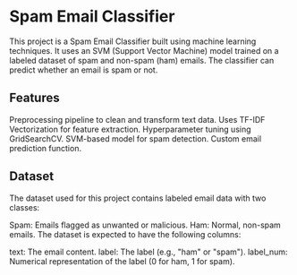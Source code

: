 <h1>Spam Email Classifier</h1>
This project is a Spam Email Classifier built using machine learning techniques. It uses an SVM (Support Vector Machine) model trained on a labeled dataset of spam and non-spam (ham) emails. The classifier can predict whether an email is spam or not.

<h2>Features</h2>
Preprocessing pipeline to clean and transform text data.
Uses TF-IDF Vectorization for feature extraction.
Hyperparameter tuning using GridSearchCV.
SVM-based model for spam detection.
Custom email prediction function.

<h2>Dataset</h2>
The dataset used for this project contains labeled email data with two classes:

Spam: Emails flagged as unwanted or malicious.
Ham: Normal, non-spam emails.
The dataset is expected to have the following columns:

text: The email content.
label: The label (e.g., "ham" or "spam").
label_num: Numerical representation of the label (0 for ham, 1 for spam).
